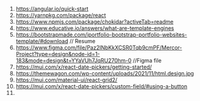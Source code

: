 1.   https://angular.io/quick-start
2.   https://yarnpkg.com/package/react
3.   https://www.npmjs.com/package/chokidar?activeTab=readme
4.   https://www.educative.io/answers/what-are-template-engines
5.   https://bootstrapmade.com/iportfolio-bootstrap-portfolio-websites-template/#download  // Resume
6.   https://www.figma.com/file/Paz2INbKkXCSR0Tqb9cmPF/Mercor-Project?type=design&node-id=1-183&mode=design&t=YYaVUh7JqRU270hm-0      //Figma file
7.   https://mui.com/x/react-date-pickers/getting-started/
8.   https://themewagon.com/wp-content/uploads/2021/11/html.design.jpg
9.   https://mui.com/material-ui/react-grid2/
10.   https://mui.com/x/react-date-pickers/custom-field/#using-a-button
11.   
